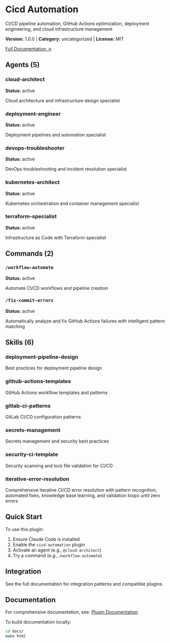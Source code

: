 # Cicd Automation

CI/CD pipeline automation, GitHub Actions optimization, deployment engineering, and cloud infrastructure management

**Version:** 1.0.0 | **Category:** uncategorized | **License:** MIT

[Full Documentation →](https://docs.example.com/plugins/cicd-automation.html)

## Agents (5)

### cloud-architect

**Status:** active

Cloud architecture and infrastructure design specialist

### deployment-engineer

**Status:** active

Deployment pipelines and automation specialist

### devops-troubleshooter

**Status:** active

DevOps troubleshooting and incident resolution specialist

### kubernetes-architect

**Status:** active

Kubernetes orchestration and container management specialist

### terraform-specialist

**Status:** active

Infrastructure as Code with Terraform specialist

## Commands (2)

### `/workflow-automate`

**Status:** active

Automate CI/CD workflows and pipeline creation

### `/fix-commit-errors`

**Status:** active

Automatically analyze and fix GitHub Actions failures with intelligent pattern matching

## Skills (6)

### deployment-pipeline-design

Best practices for deployment pipeline design

### github-actions-templates

GitHub Actions workflow templates and patterns

### gitlab-ci-patterns

GitLab CI/CD configuration patterns

### secrets-management

Secrets management and security best practices

### security-ci-template

Security scanning and lock file validation for CI/CD

### iterative-error-resolution

Comprehensive iterative CI/CD error resolution with pattern recognition, automated fixes, knowledge base learning, and validation loops until zero errors

## Quick Start

To use this plugin:

1. Ensure Claude Code is installed
2. Enable the `cicd-automation` plugin
3. Activate an agent (e.g., `@cloud-architect`)
4. Try a command (e.g., `/workflow-automate`)

## Integration

See the full documentation for integration patterns and compatible plugins.

## Documentation

For comprehensive documentation, see: [Plugin Documentation](https://docs.example.com/plugins/cicd-automation.html)

To build documentation locally:

```bash
cd docs/
make html
```
